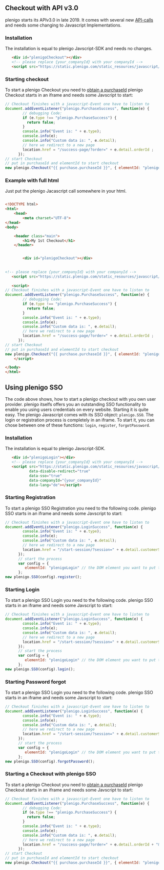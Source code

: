 ## Checkout with API v3.0

plenigo starts its APIv3.0 in late 2019. It comes with several new [API-calls](https://api.plenigo.com/doc/v3/) and needs some 
changing to Javascript Implementations.

### Installation

The installation is equal to plenigo Javscript-SDK and needs no changes.
```html
   <div id="plenigoCheckout"></div>
   <!-- please replace {your_companyId} with your companyId -->
   <script src="https://static.plenigo.com/static_resources/javascript/{your_companyId}/plenigo_sdk.min.js" data-disable-redirect="true" data-lang="de"></script>
```

### Starting checkout
To start a plenigo Checkout you need to [obtain a purchaseId](https://api.plenigo.com/doc/v3/#/checkout/post_checkout_preparePurchase)
plenigo Checkout starts in an iframe and needs some Javscript to start:
```javascript
// Checkout finishes with a javascript-Event one have to listen to
document.addEventListener("plenigo.PurchaseSuccess", function(e) {
        // debugging Code:
        if (e.type !== "plenigo.PurchaseSuccess") {
          return false;
        }
        console.info("Event is: " + e.type);
        console.info(e);
        console.info("Custom data is: ", e.detail);
        // here we redirect to a new page
        location.href = "/success-page/?order=" + e.detail.orderId ;
      });
// start Checkout
// put in purchaseId and elementId to start checkout
new plenigo.Checkout("{{ purchase.purchaseId }}", { elementId: "plenigoCheckout" }).start();
```


### Example with full html

Just put the plenigo Jacascript call somewhere in your html.

```html

<!DOCTYPE html>
<html>
    <head>
        <meta charset="UTF-8">
</head>
<body>

    <header class="main">
        <h1>My 1st Checkout</h1>
    </header>


        <div id="plenigoCheckout"></div>
    
    
<!-- please replace {your_companyId} with your companyId -->
   <script src="https://static.plenigo.com/static_resources/javascript/{your_companyId}/plenigo_sdk.min.js" data-disable-redirect="true" data-lang="de"></script>
   
   <script>
// Checkout finishes with a javascript-Event one have to listen to
document.addEventListener("plenigo.PurchaseSuccess", function(e) {
        // debugging Code:
        if (e.type !== "plenigo.PurchaseSuccess") {
          return false;
        }
        console.info("Event is: " + e.type);
        console.info(e);
        console.info("Custom data is: ", e.detail);
        // here we redirect to a new page
        location.href = "/success-page/?order=" + e.detail.orderId ;
      });
// start Checkout
// put in purchaseId and elementId to start checkout
new plenigo.Checkout("{{ purchase.purchaseId }}", { elementId: "plenigoCheckout" }).start();
    </script>

</body>
</html>

```

## Using plenigo SSO

The code above shows, how to start a plenigo checkout with you own user provider. plenigo itselfs offers you an outstanding SSO functionality to enable you using users credentials on every website.
Starting it is quite easy. The plenigo Javascript comes with its SSO object: `plenigo.SSO`.
The login or registration process is completely in an iframe. To start it, you can chose between one of these functions: `login`, `register`, `forgotPassword`.

### Installation

The installation is equal to plenigo Javscript-SDK.
```html
   <div id="plenigoLogin"></div>
   <!-- please replace {your_companyId} with your companyId -->
   <script src="https://static.plenigo.com/static_resources/javascript/{your_companyId}/plenigo_sdk.min.js" 
           data-disable-redirect="true" 
           data-sso="true"
           data-companyId="{your_companyId}"
           data-lang="de"></script>
```

### Starting Registration
To start a plenigo SSO Registration you need to the following code.
plenigo SSO starts in an iframe and needs some Javscript to start:
```javascript
// Checkout finishes with a javascript-Event one have to listen to
document.addEventListener("plenigo.LoginSuccess", function(e) {
        console.info("Event is: " + e.type);
        console.info(e);
        console.info("Custom data is: ", e.detail);
        // here we redirect to a new page
        location.href = "/start-session/?session=" + e.detail.customerSession;
      });
      // start the process
      var config = {
         elementId: "plenigoLogin" // the DOM element you want to put the iframe in
      };
new plenigo.SSO(config).register();
```

### Starting Login
To start a plenigo SSO Login you need to the following code.
plenigo SSO starts in an iframe and needs some Javscript to start:
```javascript
// Checkout finishes with a javascript-Event one have to listen to
document.addEventListener("plenigo.LoginSuccess", function(e) {
        console.info("Event is: " + e.type);
        console.info(e);
        console.info("Custom data is: ", e.detail);
        // here we redirect to a new page
        location.href = "/start-session/?session=" + e.detail.customerSession;
      });
      // start the process
      var config = {
         elementId: "plenigoLogin" // the DOM element you want to put the iframe in
      };
new plenigo.SSO(config).login();
```


### Starting Password forgot
To start a plenigo SSO Login you need to the following code.
plenigo SSO starts in an iframe and needs some Javscript to start:
```javascript
// Checkout finishes with a javascript-Event one have to listen to
document.addEventListener("plenigo.LoginSuccess", function(e) {
        console.info("Event is: " + e.type);
        console.info(e);
        console.info("Custom data is: ", e.detail);
        // here we redirect to a new page
        location.href = "/start-session/?session=" + e.detail.customerSession;
      });
      // start the process
      var config = {
         elementId: "plenigoLogin" // the DOM element you want to put the iframe in
      };
new plenigo.SSO(config).forgotPassword();
```

### Starting a Checkout with plenigo SSO
To start a plenigo Checkout you need to [obtain a purchaseId](https://api.plenigo.com/doc/v3/#/checkout/post_checkout_preparePurchase)
plenigo Checkout starts in an iframe and needs some Javscript to start:
```javascript
// Checkout finishes with a javascript-Event one have to listen to
document.addEventListener("plenigo.PurchaseSuccess", function(e) {
        // debugging Code:
        if (e.type !== "plenigo.PurchaseSuccess") {
          return false;
        }
        console.info("Event is: " + e.type);
        console.info(e);
        console.info("Custom data is: ", e.detail);
        // here we redirect to a new page
        location.href = "/success-page/?order=" + e.detail.orderId + "&session=" + e.detail.customerSession;
      });
// start Checkout
// put in purchaseId and elementId to start checkout
new plenigo.Checkout("{{ purchase.purchaseId }}", { elementId: "plenigoCheckout" }).login();
```
